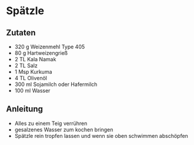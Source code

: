 # Spätzle

## Zutaten

* 320 g Weizenmehl Type 405
* 80 g Hartweizengrieß
* 2 TL Kala Namak
* 2 TL Salz
* 1 Msp Kurkuma
* 4 TL Olivenöl
* 300 ml Sojamilch oder Hafermilch
* 100 ml Wasser

## Anleitung

* Alles zu einem Teig verrühren
* gesalzenes Wasser zum kochen bringen
* Spätzle rein tropfen lassen und wenn sie oben schwimmen abschöpfen
